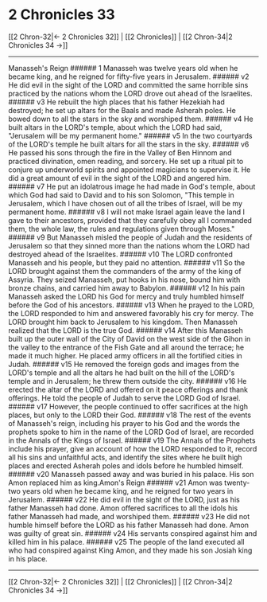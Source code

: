 # 2 Chronicles 33

[[2 Chron-32|← 2 Chronicles 32]] | [[2 Chronicles]] | [[2 Chron-34|2 Chronicles 34 →]]
***

Manasseh's Reign ###### 1 Manasseh was twelve years old when he became king, and he reigned for fifty-five years in Jerusalem. ###### v2 He did evil in the sight of the LORD and committed the same horrible sins practiced by the nations whom the LORD drove out ahead of the Israelites. ###### v3 He rebuilt the high places that his father Hezekiah had destroyed; he set up altars for the Baals and made Asherah poles. He bowed down to all the stars in the sky and worshiped them. ###### v4 He built altars in the LORD's temple, about which the LORD had said, "Jerusalem will be my permanent home." ###### v5 In the two courtyards of the LORD's temple he built altars for all the stars in the sky. ###### v6 He passed his sons through the fire in the Valley of Ben Hinnom and practiced divination, omen reading, and sorcery. He set up a ritual pit to conjure up underworld spirits and appointed magicians to supervise it. He did a great amount of evil in the sight of the LORD and angered him. ###### v7 He put an idolatrous image he had made in God's temple, about which God had said to David and to his son Solomon, "This temple in Jerusalem, which I have chosen out of all the tribes of Israel, will be my permanent home. ###### v8 I will not make Israel again leave the land I gave to their ancestors, provided that they carefully obey all I commanded them, the whole law, the rules and regulations given through Moses." ###### v9 But Manasseh misled the people of Judah and the residents of Jerusalem so that they sinned more than the nations whom the LORD had destroyed ahead of the Israelites. ###### v10 The LORD confronted Manasseh and his people, but they paid no attention. ###### v11 So the LORD brought against them the commanders of the army of the king of Assyria. They seized Manasseh, put hooks in his nose, bound him with bronze chains, and carried him away to Babylon. ###### v12 In his pain Manasseh asked the LORD his God for mercy and truly humbled himself before the God of his ancestors. ###### v13 When he prayed to the LORD, the LORD responded to him and answered favorably his cry for mercy. The LORD brought him back to Jerusalem to his kingdom. Then Manasseh realized that the LORD is the true God. ###### v14 After this Manasseh built up the outer wall of the City of David on the west side of the Gihon in the valley to the entrance of the Fish Gate and all around the terrace; he made it much higher. He placed army officers in all the fortified cities in Judah. ###### v15 He removed the foreign gods and images from the LORD's temple and all the altars he had built on the hill of the LORD's temple and in Jerusalem; he threw them outside the city. ###### v16 He erected the altar of the LORD and offered on it peace offerings and thank offerings. He told the people of Judah to serve the LORD God of Israel. ###### v17 However, the people continued to offer sacrifices at the high places, but only to the LORD their God. ###### v18 The rest of the events of Manasseh's reign, including his prayer to his God and the words the prophets spoke to him in the name of the LORD God of Israel, are recorded in the Annals of the Kings of Israel. ###### v19 The Annals of the Prophets include his prayer, give an account of how the LORD responded to it, record all his sins and unfaithful acts, and identify the sites where he built high places and erected Asherah poles and idols before he humbled himself. ###### v20 Manasseh passed away and was buried in his palace. His son Amon replaced him as king.Amon's Reign ###### v21 Amon was twenty-two years old when he became king, and he reigned for two years in Jerusalem. ###### v22 He did evil in the sight of the LORD, just as his father Manasseh had done. Amon offered sacrifices to all the idols his father Manasseh had made, and worshiped them. ###### v23 He did not humble himself before the LORD as his father Manasseh had done. Amon was guilty of great sin. ###### v24 His servants conspired against him and killed him in his palace. ###### v25 The people of the land executed all who had conspired against King Amon, and they made his son Josiah king in his place.

***
[[2 Chron-32|← 2 Chronicles 32]] | [[2 Chronicles]] | [[2 Chron-34|2 Chronicles 34 →]]

